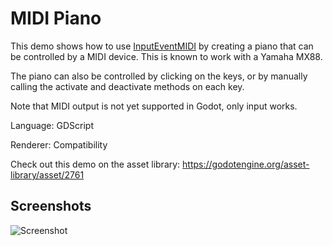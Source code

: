 # MIDI Piano

This demo shows how to use
[InputEventMIDI](https://docs.godotengine.org/en/latest/classes/class_inputeventmidi.html)
by creating a piano that can be controlled by a MIDI device.
This is known to work with a Yamaha MX88.

The piano can also be controlled by clicking on the keys, or by
manually calling the activate and deactivate methods on each key.

Note that MIDI output is not yet supported in Godot, only input works.

Language: GDScript

Renderer: Compatibility

Check out this demo on the asset library: https://godotengine.org/asset-library/asset/2761

## Screenshots

![Screenshot](screenshots/piano-pressed.png)
